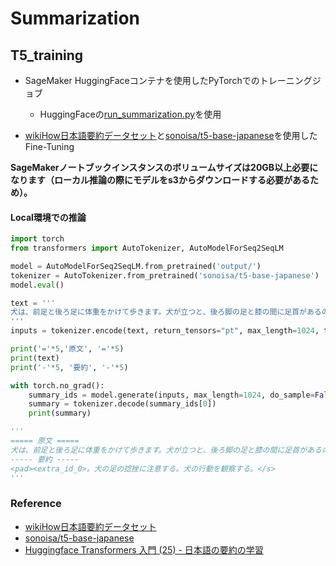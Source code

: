 # Summarization

## T5_training
- SageMaker HuggingFaceコンテナを使用したPyTorchでのトレーニングジョブ
  - HuggingFaceの[run_summarization.py](https://github.com/huggingface/transformers/blob/master/examples/pytorch/summarization/run_summarization.py)を使用

- [wikiHow日本語要約データセット](https://github.com/Katsumata420/wikihow_japanese)と[sonoisa/t5-base-japanese](https://huggingface.co/sonoisa/t5-base-japanese#%E6%97%A5%E6%9C%AC%E8%AA%9Et5%E4%BA%8B%E5%89%8D%E5%AD%A6%E7%BF%92%E6%B8%88%E3%81%BF%E3%83%A2%E3%83%87%E3%83%AB)を使用したFine-Tuning

**SageMakerノートブックインスタンスのボリュームサイズは20GB以上必要になります（ローカル推論の際にモデルをs3からダウンロードする必要があるため）。**

#### Local環境での推論
```python
import torch
from transformers import AutoTokenizer, AutoModelForSeq2SeqLM

model = AutoModelForSeq2SeqLM.from_pretrained('output/')    
tokenizer = AutoTokenizer.from_pretrained('sonoisa/t5-base-japanese')
model.eval()

text = '''
犬は、前足と後ろ足に体重をかけて歩きます。犬が立つと、後ろ脚の足と膝の間に足首があるのが分かります。人間も、つま先立ちをすると、これに似た格好になります。犬の前脚には足首はありません。人間の腕に足首がないのと同じです。しかし、前脚にも別のタイプの捻挫が起きることがあり、足首の捻挫と同じように対処します。たいていの犬は激しく動き回ります。犬の激しい動きは関節に多大な力と負荷をかけ、時にはこれが怪我を招きます。走る、跳ねる、急に方向転換をするといった動きは関節に大きな負担をかけます。犬の運動量は一様ではありませんが、犬によっては許容量以上の負荷を関節にかけてしまうことがあります。他にも、転ぶ、高所から落ちる、穴に足がはまるといったアクシデントや、ソファーの上り下りのような日常的な行動が原因で捻挫が起こることがあります。捻挫が起こると、まず最初に犬が足を引きずっていることに気づくでしょう。これは捻挫の最も分かりやすい兆候です。捻挫した犬は、痛めた足に体重をかけないようにすることがあります。怪我の度合いにもよりますが、痛めた足を完全に宙に持ち上げて、その足を使わないようにするかもしれません。他の原因でも足を引きずることがあります。腰や膝や足元に怪我を負った犬も足を引きずるかもしれません。捻挫した犬は、足首のまわりが赤く腫れているかもしれません。捻挫した箇所をよく舐める場合もあります。怪我をした犬は、普段とは違う行動をとることがあります。以下の行動の変化に注意しましょう。食欲の変化：怪我をしている犬には食欲の減退が見られます。運動量の変化：睡眠時間が増えたり、動くのを嫌がるようになります。声での訴え：足首を動かしたり触られた時に、吠える、唸る、クンクンと鳴くなどして不快感を訴えます。
'''
inputs = tokenizer.encode(text, return_tensors="pt", max_length=1024, truncation=True)

print('='*5,'原文', '='*5)
print(text)
print('-'*5, '要約', '-'*5)

with torch.no_grad():
    summary_ids = model.generate(inputs, max_length=1024, do_sample=False, num_beams=1)
    summary = tokenizer.decode(summary_ids[0])
    print(summary)

'''
===== 原文 =====
犬は、前足と後ろ足に体重をかけて歩きます。犬が立つと、後ろ脚の足と膝の間に足首があるのが分かります。人間も、つま先立ちをすると、これに似た格好になります。犬の前脚には足首はありません。人間の腕に足首がないのと同じです。しかし、前脚にも別のタイプの捻挫が起きることがあり、足首の捻挫と同じように対処します。たいていの犬は激しく動き回ります。犬の激しい動きは関節に多大な力と負荷をかけ、時にはこれが怪我を招きます。走る、跳ねる、急に方向転換をするといった動きは関節に大きな負担をかけます。犬の運動量は一様ではありませんが、犬によっては許容量以上の負荷を関節にかけてしまうことがあります。他にも、転ぶ、高所から落ちる、穴に足がはまるといったアクシデントや、ソファーの上り下りのような日常的な行動が原因で捻挫が起こることがあります。捻挫が起こると、まず最初に犬が足を引きずっていることに気づくでしょう。これは捻挫の最も分かりやすい兆候です。捻挫した犬は、痛めた足に体重をかけないようにすることがあります。怪我の度合いにもよりますが、痛めた足を完全に宙に持ち上げて、その足を使わないようにするかもしれません。他の原因でも足を引きずることがあります。腰や膝や足元に怪我を負った犬も足を引きずるかもしれません。捻挫した犬は、足首のまわりが赤く腫れているかもしれません。捻挫した箇所をよく舐める場合もあります。怪我をした犬は、普段とは違う行動をとることがあります。以下の行動の変化に注意しましょう。食欲の変化：怪我をしている犬には食欲の減退が見られます。運動量の変化：睡眠時間が増えたり、動くのを嫌がるようになります。声での訴え：足首を動かしたり触られた時に、吠える、唸る、クンクンと鳴くなどして不快感を訴えます。
----- 要約 -----
<pad><extra_id_0>。犬の足の捻挫に注意する。犬の行動を観察する。</s>
'''
```

### Reference
- [wikiHow日本語要約データセット](https://github.com/Katsumata420/wikihow_japanese)
- [sonoisa/t5-base-japanese](https://huggingface.co/sonoisa/t5-base-japanese#%E6%97%A5%E6%9C%AC%E8%AA%9Et5%E4%BA%8B%E5%89%8D%E5%AD%A6%E7%BF%92%E6%B8%88%E3%81%BF%E3%83%A2%E3%83%87%E3%83%AB)
- [Huggingface Transformers 入門 (25) - 日本語の要約の学習](https://note.com/npaka/n/n6df9ef13a0ed)
